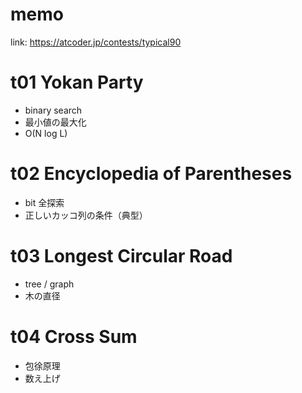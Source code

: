 # memo

link: https://atcoder.jp/contests/typical90

# t01 Yokan Party
- binary search
- 最小値の最大化
- O(N log L)

# t02 Encyclopedia of Parentheses
- bit 全探索
- 正しいカッコ列の条件（典型）

# t03 Longest Circular Road
- tree / graph 
- 木の直径

# t04 Cross Sum
- 包徐原理
- 数え上げ
